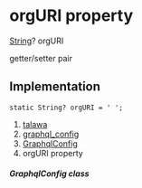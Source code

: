 
<div>

# orgURI property

</div>


[String](https://api.flutter.dev/flutter/dart-core/String-class.html)?
orgURI


getter/setter pair




## Implementation

``` language-dart
static String? orgURI = ' ';
```







1.  [talawa](../../index.html)
2.  [graphql_config](../../services_graphql_config/)
3.  [GraphqlConfig](../../services_graphql_config/GraphqlConfig-class.html)
4.  orgURI property

##### GraphqlConfig class







